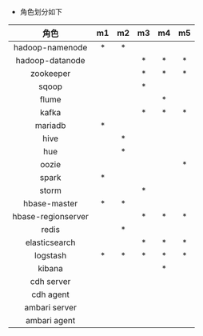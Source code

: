 * 角色划分如下

|角色|m1|m2|m3|m4|m5|
| :------: | :------: | :------: |:------: | :------: |     :------: |
hadoop-namenode|*|*|||
hadoop-datanode|||*|*|*
zookeeper|||*|*|*
sqoop|||*||
flume||||*|
kafka|||*|*|*
mariadb|*||||
hive||*|||
hue||*|||
oozie|||||*
spark|*||||
storm|||*||
hbase-master|*|*|||
hbase-regionserver|||*|*|*
redis||*|||
elasticsearch|||*|*|*
logstash|*|*|*|*|*
kibana||||*|
cdh server|||||
cdh agent|||||
ambari server|||||
ambari agent|||||
